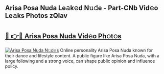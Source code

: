 ## Arisa Posa Nuda Le𝚊k𝚎d N𝚞𝚍e - Part-CNb Vid𝚎o Le𝚊ks Photos zQIav

# <h2><a href="http://fbexog.evod.top/?m=Arisa+Posa+Nuda">🔗 👉🔴 Arisa Posa Nuda Vid𝚎o Ph𝚘t𝚘s</a></h2>

[![Arisa Posa Nuda N𝚞d𝚎s](https://i.imgur.com/8V9OHl7.gif)](http://fbexog.evod.top/?m=Arisa+Posa+Nuda)
Online personality Arisa Posa Nuda known for their dance and lifestyle content. A public figure like Arisa Posa Nuda, with a large following and a strong voice, can shape public opinion and influence policy. 
